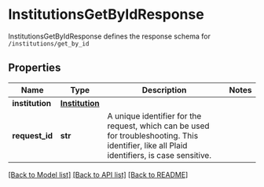 # InstitutionsGetByIdResponse

InstitutionsGetByIdResponse defines the response schema for `/institutions/get_by_id`
## Properties
Name | Type | Description | Notes
------------ | ------------- | ------------- | -------------
**institution** | [**Institution**](Institution.md) |  | 
**request_id** | **str** | A unique identifier for the request, which can be used for troubleshooting. This identifier, like all Plaid identifiers, is case sensitive. | 

[[Back to Model list]](../README.md#documentation-for-models) [[Back to API list]](../README.md#documentation-for-api-endpoints) [[Back to README]](../README.md)


